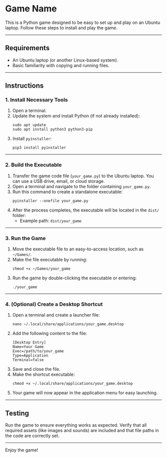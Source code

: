 # Game Name

This is a Python game designed to be easy to set up and play on an Ubuntu laptop. Follow these steps to install and play the game.

---

## Requirements
- An Ubuntu laptop (or another Linux-based system).
- Basic familiarity with copying and running files.

---

## Instructions

### 1. Install Necessary Tools

1. Open a terminal.
2. Update the system and install Python (if not already installed):
    ```
    sudo apt update
    sudo apt install python3 python3-pip
    ```
3. Install `pyinstaller`:
    ```
    pip3 install pyinstaller
    ```

---

### 2. Build the Executable

1. Transfer the game code file (`your_game.py`) to the Ubuntu laptop. You can use a USB drive, email, or cloud storage.
2. Open a terminal and navigate to the folder containing `your_game.py`.
3. Run this command to create a standalone executable:
    ```
    pyinstaller --onefile your_game.py
    ```
4. After the process completes, the executable will be located in the `dist/` folder:
    - Example path: `dist/your_game`

---

### 3. Run the Game

1. Move the executable file to an easy-to-access location, such as `~/Games/`.
2. Make the file executable by running:
    ```
    chmod +x ~/Games/your_game
    ```
3. Run the game by double-clicking the executable or entering:
    ```
    ./your_game
    ```

---

### 4. (Optional) Create a Desktop Shortcut

1. Open a terminal and create a launcher file:
    ```
    nano ~/.local/share/applications/your_game.desktop
    ```
2. Add the following content to the file:
    ```
    [Desktop Entry]
    Name=Your Game
    Exec=/path/to/your_game
    Type=Application
    Terminal=false
    ```
3. Save and close the file.
4. Make the shortcut executable:
    ```
    chmod +x ~/.local/share/applications/your_game.desktop
    ```
5. Your game will now appear in the application menu for easy launching.

---

## Testing

Run the game to ensure everything works as expected. Verify that all required assets (like images and sounds) are included and that file paths in the code are correctly set.

---

Enjoy the game!
